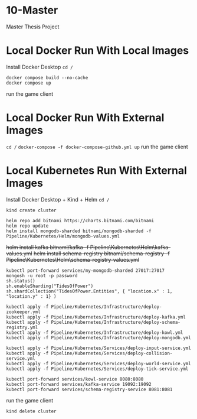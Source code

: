 # 10-Master
Master Thesis Project

# Local Docker Run With Local Images
Install Docker Desktop
```cd /```
```
docker compose build --no-cache
docker compose up
```
run the game client

# Local Docker Run With External Images
```cd /```
```docker-compose -f docker-compose-github.yml up```
run the game client

# Local Kubernetes Run With External Images
Install Docker Desktop + Kind + Helm
```cd /```
```
kind create cluster
```

```
helm repo add bitnami https://charts.bitnami.com/bitnami
helm repo update
helm install mongodb-sharded bitnami/mongodb-sharded -f Pipeline/Kubernetes/Helm/mongodb-values.yml
```

~~helm install kafka bitnami/kafka -f Pipeline\Kubernetes\Helm\kafka-values.yml~~
~~helm install schema-registry bitnami/schema-registry -f Pipeline\Kubernetes\Helm\schema-registry-values.yml~~


```
kubectl port-forward services/my-mongodb-sharded 27017:27017
mongosh -u root -p password
sh.status()
sh.enableSharding("TidesOfPower")
sh.shardCollection("TidesOfPower.Entities", { "location.x" : 1, "location.y" : 1} )
```

```
kubectl apply -f Pipeline/Kubernetes/Infrastructure/deploy-zookeeper.yml
kubectl apply -f Pipeline/Kubernetes/Infrastructure/deploy-kafka.yml
kubectl apply -f Pipeline/Kubernetes/Infrastructure/deploy-schema-registry.yml
kubectl apply -f Pipeline/Kubernetes/Infrastructure/deploy-kowl.yml
kubectl apply -f Pipeline/Kubernetes/Infrastructure/deploy-mongodb.yml
```

```
kubectl apply -f Pipeline/Kubernetes/Services/deploy-input-service.yml
kubectl apply -f Pipeline/Kubernetes/Services/deploy-collision-service.yml
kubectl apply -f Pipeline/Kubernetes/Services/deploy-world-service.yml
kubectl apply -f Pipeline/Kubernetes/Services/deploy-tick-service.yml
```

```
kubectl port-forward services/kowl-service 8080:8080
kubectl port-forward services/kafka-service 19092:19092
kubectl port-forward services/schema-registry-service 8081:8081
```

run the game client

```kind delete cluster```
